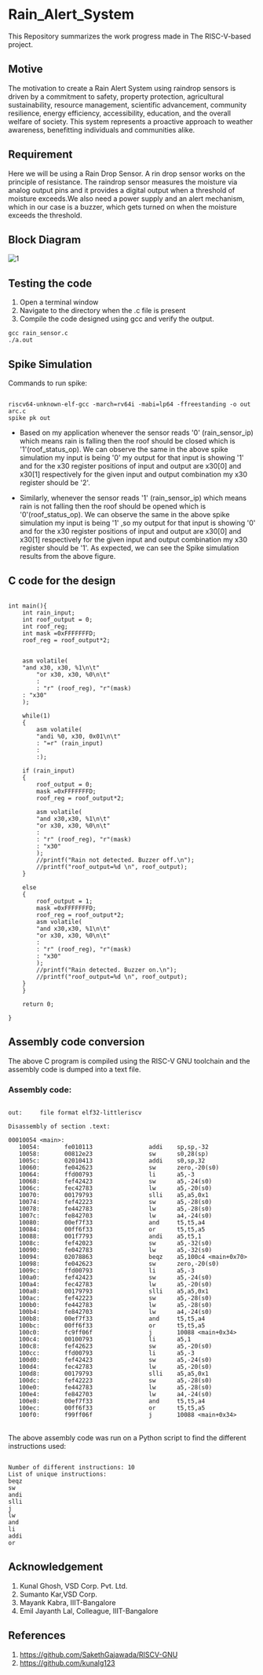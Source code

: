 # Rain_Alert_System

This Repository summarizes the work progress made in The RISC-V-based project.
<br />

## Motive

The motivation to create a Rain Alert System using raindrop sensors is driven by a commitment to safety, property protection, agricultural sustainability, resource management, scientific advancement, community resilience, energy efficiency, accessibility, education, and the overall welfare of society. This system represents a proactive approach to weather awareness, benefitting individuals and communities alike.

## Requirement

Here we will be using a Rain Drop Sensor. A rin drop sensor works on the principle of resistance. The raindrop sensor measures the moisture via analog output pins and it provides a digital output when a threshold of moisture exceeds.We also need a power supply and an alert mechanism, which in our case is a buzzer, which gets turned on when the moisture exceeds the threshold.

## Block Diagram

![1](https://github.com/mavi62/Rain_Alert_System/assets/57127783/cfa0af59-92ff-4983-8524-6959ff12167e)

## Testing the code

1. Open a terminal window
2. Navigate to the directory when the .c file is present
3. Compile the code designed using gcc and verify the output.

```
gcc rain_sensor.c
./a.out
```

## Spike Simulation

Commands to run spike: 

```

riscv64-unknown-elf-gcc -march=rv64i -mabi=lp64 -ffreestanding -o out arc.c
spike pk out

```

* Based on my application whenever the sensor reads '0' (rain_sensor_ip) which means rain is falling then the roof should be closed which is '1'(roof_status_op). We can observe the same in the above spike simulation my input is being '0' my output for that input is showing '1' and for the x30 register positions of input and output are x30[0] and x30[1] respectively for the given input and output combination my x30 register should be '2'.
  
* Similarly, whenever the sensor reads '1' (rain_sensor_ip) which means rain is not falling then the roof should be opened which is '0'(roof_status_op). We can observe the same in the above spike simulation my input is being '1' ,so my output for that input is showing '0' and for the x30 register positions of input and output are x30[0] and x30[1] respectively for the given input and output combination my x30 register should be '1'. As expected, we can see the Spike simulation results from the above figure.  

## C code for the design

```

int main(){
	int rain_input;	
	int roof_output = 0; 
	int roof_reg;
	int mask =0xFFFFFFFD;
	roof_reg = roof_output*2;


	asm volatile(
	"and x30, x30, %1\n\t"
    	"or x30, x30, %0\n\t"  
    	:
    	: "r" (roof_reg), "r"(mask)
	: "x30" 
	);
	
	while(1)
	{	
		asm volatile(
		"andi %0, x30, 0x01\n\t"
		: "=r" (rain_input)
		:
		:);

	if (rain_input)
	{
		roof_output = 0; 
		mask =0xFFFFFFFD;
		roof_reg = roof_output*2;
		
		asm volatile(
		"and x30,x30, %1\n\t"  
		"or x30, x30, %0\n\t"   
		:
		: "r" (roof_reg), "r"(mask)
		: "x30" 
		);
 		//printf("Rain not detected. Buzzer off.\n");
  		//printf("roof_output=%d \n", roof_output);
	}	
	
	else
	{
		roof_output = 1; 
		mask =0xFFFFFFFD;
		roof_reg = roof_output*2;
		asm volatile(
		"and x30,x30, %1\n\t"  
	   	"or x30, x30, %0\n\t"  
	   	:
	   	: "r" (roof_reg), "r"(mask)
		: "x30" 
		);
		//printf("Rain detected. Buzzer on.\n");
		//printf("roof_output=%d \n", roof_output);
	}
	}

	return 0;

}

```

## Assembly code conversion

The above C program is compiled using the RISC-V GNU toolchain and the assembly code is dumped into a text file.

### Assembly code:

```

out:     file format elf32-littleriscv

Disassembly of section .text:

00010054 <main>:
   10054:       fe010113                addi    sp,sp,-32
   10058:       00812e23                sw      s0,28(sp)
   1005c:       02010413                addi    s0,sp,32
   10060:       fe042623                sw      zero,-20(s0)
   10064:       ffd00793                li      a5,-3
   10068:       fef42423                sw      a5,-24(s0)
   1006c:       fec42783                lw      a5,-20(s0)
   10070:       00179793                slli    a5,a5,0x1
   10074:       fef42223                sw      a5,-28(s0)
   10078:       fe442783                lw      a5,-28(s0)
   1007c:       fe842703                lw      a4,-24(s0)
   10080:       00ef7f33                and     t5,t5,a4
   10084:       00ff6f33                or      t5,t5,a5
   10088:       001f7793                andi    a5,t5,1
   1008c:       fef42023                sw      a5,-32(s0)
   10090:       fe042783                lw      a5,-32(s0)
   10094:       02078863                beqz    a5,100c4 <main+0x70>
   10098:       fe042623                sw      zero,-20(s0)
   1009c:       ffd00793                li      a5,-3
   100a0:       fef42423                sw      a5,-24(s0)
   100a4:       fec42783                lw      a5,-20(s0)
   100a8:       00179793                slli    a5,a5,0x1
   100ac:       fef42223                sw      a5,-28(s0)
   100b0:       fe442783                lw      a5,-28(s0)
   100b4:       fe842703                lw      a4,-24(s0)
   100b8:       00ef7f33                and     t5,t5,a4
   100bc:       00ff6f33                or      t5,t5,a5
   100c0:       fc9ff06f                j       10088 <main+0x34>
   100c4:       00100793                li      a5,1
   100c8:       fef42623                sw      a5,-20(s0)
   100cc:       ffd00793                li      a5,-3
   100d0:       fef42423                sw      a5,-24(s0)
   100d4:       fec42783                lw      a5,-20(s0)
   100d8:       00179793                slli    a5,a5,0x1
   100dc:       fef42223                sw      a5,-28(s0)
   100e0:       fe442783                lw      a5,-28(s0)
   100e4:       fe842703                lw      a4,-24(s0)
   100e8:       00ef7f33                and     t5,t5,a4
   100ec:       00ff6f33                or      t5,t5,a5
   100f0:       f99ff06f                j       10088 <main+0x34>

```

<br />
The above assembly code was run on a Python script to find the different instructions used:
<br />

```

Number of different instructions: 10
List of unique instructions:
beqz
sw
andi
slli
j
lw
and
li
addi
or

```

## Acknowledgement

1. Kunal Ghosh, VSD Corp. Pvt. Ltd.
2. Sumanto Kar,VSD Corp.
3. Mayank Kabra, IIIT-Bangalore
4. Emil Jayanth Lal, Colleague, IIIT-Bangalore

## References

1. https://github.com/SakethGajawada/RISCV-GNU
2. https://github.com/kunalg123
